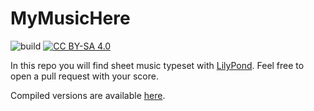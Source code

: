 # MyMusicHere

![build](https://github.com/dmitrvk/mymusichere/workflows/build/badge.svg)
[![CC BY-SA 4.0][cc-by-sa-shield]][cc-by-sa]

In this repo you will find sheet music typeset with
[LilyPond](https://lilypond.org).
Feel free to open a pull request with your score.

Compiled versions are available
[here](https://www.mymusichere.me).

[cc-by-sa]: http://creativecommons.org/licenses/by-sa/4.0
[cc-by-sa-shield]: https://img.shields.io/badge/License-CC%20BY--SA%204.0-lightgrey.svg
